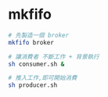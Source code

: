# mkfifo

```sh
# 先製造一個 broker
mkfifo broker

# 讓消費者 不斷工作 + 背景執行
sh consumer.sh &

# 推入工作,即可開始消費
sh producer.sh
```


